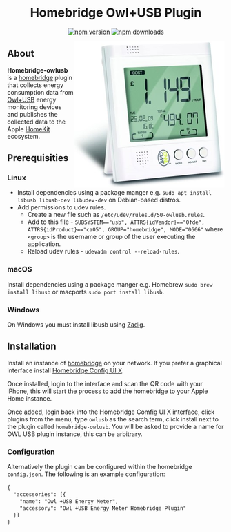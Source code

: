 <span align="center">

# Homebridge Owl+USB Plugin

<a href="https://www.npmjs.com/package/homebridge-owlusb"><img title="npm version" src="https://badgen.net/npm/v/homebridge-owlusb" ></a>
<a href="https://www.npmjs.com/package/homebridge-owlusb"><img title="npm downloads" src="https://badgen.net/npm/dt/homebridge-owlusb" ></a>

</span>

<img src="https://github.com/simonarnell/node-owlusb/blob/resources/owl.jpg" align="right" alt="owl">

## About

**Homebridge-owlusb** is a [homebridge](https://homebridge.io) plugin that collects energy consumption data from [Owl+USB](https://www.theowl.com/index.php/energy-monitors/standalone-monitors/owl-usb/) energy monitoring devices and publishes the collected data to the Apple [HomeKit](https://developer.apple.com/homekit/) ecosystem.

## Prerequisities 

### Linux

- Install dependencies using a package manger e.g. `sudo apt install libusb libusb-dev libudev-dev` on Debian-based distros.
- Add permissions to udev rules.
  - Create a new file such as `/etc/udev/rules.d/50-owlusb.rules`.
  - Add to this file - `SUBSYSTEM=="usb", ATTRS{idVendor}=="0fde", ATTRS{idProduct}=="ca05", GROUP="homebridge", MODE="0666"` where `<group>` is the username or group of the user executing the application.
  - Reload udev rules - `udevadm control --reload-rules`.

### macOS

Install dependencies using a package manger e.g. Homebrew `sudo brew install libusb` or macports `sudo port install libusb`.

### Windows 

On Windows you must install libusb using [Zadig](https://zadig.akeo.ie/).

## Installation

Install an instance of [homebridge](https://homebridge.io) on your network. If you prefer a graphical interface install [Homebridge Config UI X](https://github.com/oznu/homebridge-config-ui-x#readme). 

Once installed, login to the interface and scan the QR code with your iPhone, this will start the process to add the homebridge to your Apple Home instance. 

Once added, login back into the Homebridge Comfig UI X interface, click plugins from the menu, type `owlusb` as the search term, click install next to the plugin called `homebridge-owlusb`. You will be asked to provide a name for OWL USB plugin instance, this can be arbitrary. 

### Configuration

Alternatively the plugin can be configured within the homebridge `config.json`. The following is an example configuration:
```
{
  "accessories": [{
    "name": "Owl +USB Energy Meter",
    "accessory": "Owl +USB Energy Meter Homebridge Plugin"
  }]
}
```

